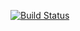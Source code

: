 [![Build Status](https://travis-ci.com/tommydangucsd/cse110_lab5.svg?token=S958bamaj9zgxao7qnN1&branch=master)](https://travis-ci.com/tommydangucsd/cse110_lab5)
